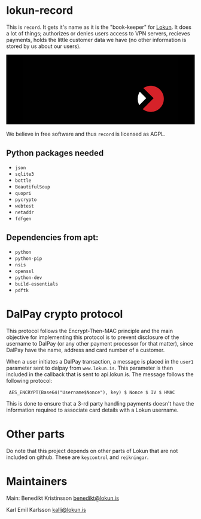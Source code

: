 lokun-record
=======

This is `record`. It gets it's name as it is the "book-keeper" for
[Lokun](https://lokun.is). It does a lot of things; authorizes or denies users access
to VPN servers, recieves payments, holds the little customer data we have (no other
information is stored by us about our users).

![Lokun](logo.png)

We believe in free software and thus `record` is licensed as AGPL. 

Python packages needed
---------------------
 * `json`
 * `sqlite3`
 * `bottle`
 * `BeautifulSoup`
 * `quopri`
 * `pycrypto`
 * `webtest`
 * `netaddr`
 * `fdfgen`

Dependencies from apt:
-----------------------------
 * `python`
 * `python-pip`
 * `nsis`
 * `openssl` 
 * `python-dev`
 * `build-essentials`
 * `pdftk` 

DalPay crypto protocol
======

This protocol follows the Encrypt-Then-MAC principle and the main objective 
for implementing this protocol is to prevent disclosure of the username to
DalPay (or any other payment processor for that matter), since DalPay have 
the name, address and card number of a customer. 

When a user initiates a DalPay transaction, a message is placed in the `user1` 
parameter sent to dalpay from `www.lokun.is`. This parameter is then included 
in the callback that is sent to api.lokun.is. The message follows the following
 protocol:

     AES_ENCRYPT(Base64("Username$Nonce"), key) $ Nonce $ IV $ HMAC

This is done to ensure that a 3-rd party handling payments doesn't have the 
information required to associate card details with a Lokun username.

Other parts
===

Do note that this project depends on other parts of Lokun that are not included
on github. These are `keycontrol` and `reikningar`. 

Maintainers 
====

Main: Benedikt Kristinsson <benedikt@lokun.is>

Karl Emil Karlsson <kalli@lokun.is>
